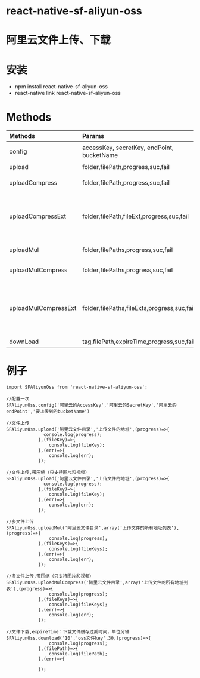 # react-native-sf-aliyun-oss


# 阿里云文件上传、下载


# 安装
* npm install react-native-sf-aliyun-oss
* react-native link react-native-sf-aliyun-oss


# Methods
|  Methods  |  Params  |  Param Types  |   description  |  Example  |
|:-----|:-----|:-----|:-----|:-----|
|config|accessKey, secretKey, endPoint, bucketName|string,string,string,string|阿里云配置参数|参考例子|
|upload|folder,filePath,progress,suc,fail|string/string/func/func/func|上传文件|参考例子|
|uploadCompress|folder,filePath,progress,suc,fail|string/string/func/func/func|上传文件,带压缩|参考例子|
|uploadCompressExt|folder,filePath,fileExt,progress,suc,fail|string/string/string/func/func/func|上传文件，带压缩，链接不带文件后缀的需要调用此函数|参考例子|
|uploadMul|folder,filePaths,progress,suc,fail|string/array/func/func/func|上传多个文件|参考例子|
|uploadMulCompress|folder,filePaths,progress,suc,fail|string/array/func/func/func|上传多个文件，带压缩|参考例子|
|uploadMulCompressExt|folder,filePaths,fileExts,progress,suc,fail|string/array,array/func/func/func|上传多个文件，带压缩，链接不带文件后缀的需要调用此函数|参考例子|
|downLoad|tag,filePath,expireTime,progress,suc,fail|string/string/int/func/func/func|下载文件|参考例子|


# 例子
```
import SFAliyunOss from 'react-native-sf-aliyun-oss';

//配置一次
SFAliyunOss.config('阿里云的AccessKey','阿里云的SecretKey','阿里云的endPoint','要上传到的bucketName')

//文件上传
SFAliyunOss.upload('阿里云文件目录','上传文件的地址',(progress)=>{
              console.log(progress);
            },(fileKey)=>{
                console.log(fileKey);
            },(err)=>{
                console.log(err);
            });

//文件上传,带压缩（只支持图片和视频）
SFAliyunOss.upload('阿里云文件目录','上传文件的地址',(progress)=>{
              console.log(progress);
            },(fileKey)=>{
                console.log(fileKey);
            },(err)=>{
                console.log(err);
            });

//多文件上传
SFAliyunOss.uploadMul('阿里云文件目录',array('上传文件的所有地址列表'),(progress)=>{
                console.log(progress);
            },(fileKeys)=>{
                console.log(fileKeys);
            },(err)=>{
                console.log(err);
            });

//多文件上传,带压缩（只支持图片和视频）
SFAliyunOss.uploadMulCompress('阿里云文件目录',array('上传文件的所有地址列表'),(progress)=>{
                console.log(progress);
            },(fileKeys)=>{
                console.log(fileKeys);
            },(err)=>{
                console.log(err);
            });

//文件下载,expireTime：下载文件缓存过期时间，单位分钟
SFAliyunOss.download('10','oss文件key',30,(progress)=>{
                console.log(progress);
            },(filePath)=>{
                console.log(filePath);
            },(err)=>{

            });

```


